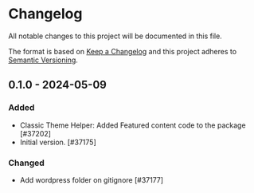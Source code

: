 # Changelog

All notable changes to this project will be documented in this file.

The format is based on [Keep a Changelog](https://keepachangelog.com/en/1.0.0/)
and this project adheres to [Semantic Versioning](https://semver.org/spec/v2.0.0.html).

## 0.1.0 - 2024-05-09
### Added
- Classic Theme Helper: Added Featured content code to the package [#37202]
- Initial version. [#37175]

### Changed
- Add wordpress folder on gitignore [#37177]
